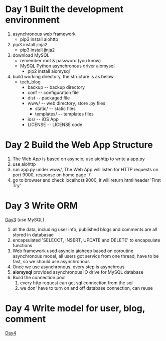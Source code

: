 # Day 1 Built the development environment

1. asynchronous web framework
   * pip3 install aiohttp
2. pip3 install jinja2
   * pip3 install jinja2
3. download MySQL
   * remember root & password (you know)
   * MySQL Python asynchronous driver aiomysql
     * pip2 install aiomysql
3. build working directory, the structure is as below
   * tech_blog
     * backup -- backup directory
     * conf -- configuration file
     * dist -- packaged file
     * www/ -- web directory, store .py files
       * static/ -- static files
       * templates/ -- templates files
     * ios/ -- iOS App 
     * LICENSE -- LICENSE code
  
# Day 2 Build the Web App Structure

1. The Web App is based on asyncio, use aiohttp to write a app.py
2. use aiohttp
3. run app.py under www/, The Web App will listen for HTTP requests on port 9000, response on home page '/'
4. go to browser and check localhost:9000, it will return html header 'First Try'

# Day 3 Write ORM
[Day3](https://github.com/XiuqinCandice/tech_blog/tree/Day-3)
(use MySQL)
1. all the data, including user info, published blogs and comments are all stored in databasae
2. encapsulated 'SELECCT, INSERT, UPDATE and DELETE' to encapsulate functions
3. Web framework used asyncio aioheep based on coroutine asynchronous model, all users got servics from one thread, have to be fast, so we should use asynchronous
4. Once we use asynchronous, every step is asynchrous
5. **aiomysql** provided asynchronous IO drive for MySQL database
6. Build the connection pool
   1. every http request can get sql connection from the sql
   2. we don' have to turn on and off database connection, can reuse
   
# Day 4 Write model for user, blog, comment
[Day4](https://github.com/XiuqinCandice/tech_blog/tree/Day-4)



